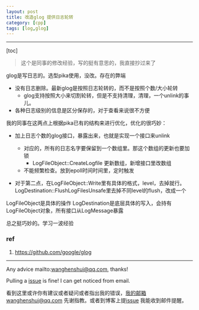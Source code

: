 ```yaml
---
layout: post
title: 改造glog 提供日志轮转
category: [cpp]
tags: [log,glog]
---
```

  

---

[toc]

> 这个是同事的修改经验，写的挺有意思的，我直接抄过来了



glog是写日志的。选型pika使用，没改。存在的弊端

- 没有日志删除。最新glog是按照日志轮转的，而不是按照个数/大小轮转
  - glog支持按照大小来切割轮转，但是不支持清理，清理，一个unlink的事儿。
- 各种日志级别的信息是区分保存的，对于查看来说很不方便

我的同事在这两点上根据pika已有的结构来进行优化，优化的很巧妙：

- 加上日志个数的glog接口，暴露出来，也就是实现一个接口来unlink
  - 对应的，所有的日志名字要保留到一个数组里。那这个数组的更新也要加锁
    - LogFileObject::CreateLogfile 更新数组，新增接口里改数组
  - 不能频繁检查。放到epoll时间时间里，定时触发

- 对于第二点，在LogFileObject::Write里有具体的格式，level，去掉就行。LogDestination::FlushLogFilesUnsafe里去掉不同level的flush，改成一个



LogFileObject是具体的操作 LogDestination是底层具体的写入，会持有LogFileObject对象，所有接口从LogMessage暴露



总之挺巧妙的。学习一波经验

### ref

1. https://github.com/google/glog

   

---

Any advice mailto:wanghenshui@qq.com, thanks! 

Pulling a [issue](https://github.com/wanghenshui/wanghenshui.github.io/issues/new) is fine! I can get noticed from email.

看到这里或许你有建议或者疑问或者指出我的错误，我的邮箱wanghenshui@qq.com 先谢指教。或者到博客上提[issue](https://github.com/wanghenshui/wanghenshui.github.io/issues/new) 我能收到邮件提醒。